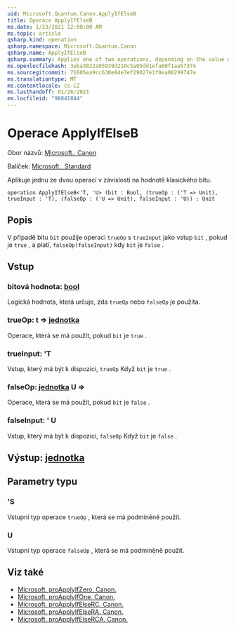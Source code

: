 ```yaml
---
uid: Microsoft.Quantum.Canon.ApplyIfElseB
title: Operace ApplyIfElseB
ms.date: 1/23/2021 12:00:00 AM
ms.topic: article
qsharp.kind: operation
qsharp.namespace: Microsoft.Quantum.Canon
qsharp.name: ApplyIfElseB
qsharp.summary: Applies one of two operations, depending on the value of a classical bit.
ms.openlocfilehash: 3eba3822a95939d210c5a05dd1efa80f1aa57374
ms.sourcegitcommit: 71605ea9cc630e84e7ef29027e1f0ea06299747e
ms.translationtype: MT
ms.contentlocale: cs-CZ
ms.lasthandoff: 01/26/2021
ms.locfileid: "98841844"
---
```

# <a name="applyifelseb-operation"></a>Operace ApplyIfElseB

Obor názvů: [Microsoft.. Canon](xref:Microsoft.Quantum.Canon)

Balíček: [Microsoft.. Standard](https://nuget.org/packages/Microsoft.Quantum.Standard)


Aplikuje jednu ze dvou operací v závislosti na hodnotě klasického bitu.

```qsharp
operation ApplyIfElseB<'T, 'U> (bit : Bool, (trueOp : ('T => Unit), trueInput : 'T), (falseOp : ('U => Unit), falseInput : 'U)) : Unit
```


## <a name="description"></a>Popis

V případě bitu `bit` použije operaci `trueOp` s `trueInput` jako vstup `bit` , pokud je `true` , a platí, `falseOp(falseInput)` kdy `bit` je `false` .

## <a name="input"></a>Vstup

### <a name="bit--bool"></a>bitová hodnota: [bool](xref:microsoft.quantum.lang-ref.bool)

Logická hodnota, která určuje, zda `trueOp` nebo `falseOp` je použita.


### <a name="trueop--t--unit"></a>trueOp: t => [jednotka](xref:microsoft.quantum.lang-ref.unit) 

Operace, která se má použít, pokud `bit` je `true` .


### <a name="trueinput--t"></a>trueInput: 'T

Vstup, který má být k dispozici, `trueOp` Když `bit` je `true` .


### <a name="falseop--u--unit"></a>falseOp: [jednotka](xref:microsoft.quantum.lang-ref.unit) U => 

Operace, která se má použít, pokud `bit` je `false` .


### <a name="falseinput--u"></a>falseInput: ' U

Vstup, který má být k dispozici, `falseOp` Když `bit` je `false` .



## <a name="output--unit"></a>Výstup: [jednotka](xref:microsoft.quantum.lang-ref.unit)



## <a name="type-parameters"></a>Parametry typu

### <a name="t"></a>'S

Vstupní typ operace `trueOp` , která se má podmíněně použít.
### <a name="u"></a>U

Vstupní typ operace `falseOp` , která se má podmíněně použít.

## <a name="see-also"></a>Viz také

- [Microsoft. proApplyIfZero. Canon.](xref:Microsoft.Quantum.Canon.ApplyIfZero)
- [Microsoft. proApplyIfOne. Canon.](xref:Microsoft.Quantum.Canon.ApplyIfOne)
- [Microsoft. proApplyIfElseRC. Canon.](xref:Microsoft.Quantum.Canon.ApplyIfElseRC)
- [Microsoft. proApplyIfElseRA. Canon.](xref:Microsoft.Quantum.Canon.ApplyIfElseRA)
- [Microsoft. proApplyIfElseRCA. Canon.](xref:Microsoft.Quantum.Canon.ApplyIfElseRCA)